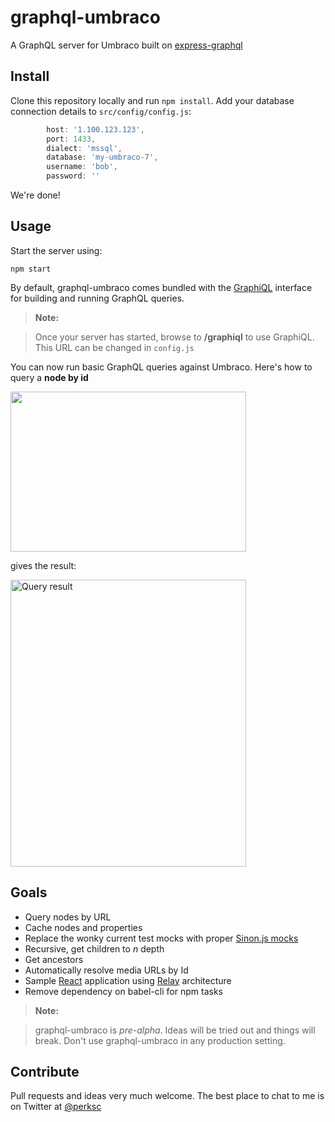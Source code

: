 graphql-umbraco
===================

A GraphQL server for Umbraco built on [express-graphql](https://github.com/graphql/express-graphql)

Install
-------------

Clone this repository locally and run `npm install`. Add your database connection details to `src/config/config.js`:

```javascript
        host: '1.100.123.123',
        port: 1433,
        dialect: 'mssql',
        database: 'my-umbraco-7',
        username: 'bob',
        password: ''
```

We're done! 

Usage
-------------

Start the server using:

```
npm start
```

By default, graphql-umbraco comes bundled with the [GraphiQL](https://github.com/graphql/graphiql) interface for building and running GraphQL queries. 


> **Note:**

> Once your server has started, browse to **/graphiql** to use GraphiQL. This URL can be changed in `config.js`

You can now run basic GraphQL queries against Umbraco. Here's how to query a **node by id**

<img src="http://i.imgur.com/no4fYYo.png" width="377" height="256">

gives the result:

<img src="http://i.imgur.com/k0niQRp.png" alt="Query result" width="377" height="459"/>


Goals
-------------

* Query nodes by URL
* Cache nodes and properties
* Replace the wonky current test mocks with proper [Sinon.js mocks](http://www.sinonjs.org/)
* Recursive, get children to *n* depth
* Get ancestors
* Automatically resolve media URLs by Id
* Sample [React](https://facebook.github.io/react/) application using [Relay](https://facebook.github.io/relay/) architecture
* Remove dependency on babel-cli for npm tasks

> **Note:**

> graphql-umbraco is *pre-alpha*. Ideas will be tried out and things will break. Don't use graphql-umbraco in any production setting. 


Contribute
-------------

Pull requests and ideas very much welcome. The best place to chat to me is on Twitter at [@perksc](https://twitter.com/perksc)


